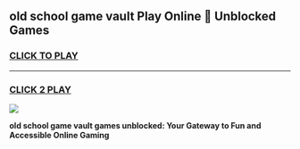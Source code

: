 
## old school game vault Play Online 👋 Unblocked Games
<h3>
<a href="https://news.freeplayer.one?title=old_school_game_vault&ref=17GH">CLICK TO PLAY</a></h3>
<hr>

<h3>
<a href="https://news.freeplayer.one?title=old_school_game_vault&ref=17GH">CLICK 2 PLAY</a>
  
</h3>

<a href="https://news.freeplayer.one?title=old_school_game_vault&ref=17GH/"><img src="https://clearcache.store/games.png"></a>


**old school game vault games unblocked: Your Gateway to Fun and Accessible Online Gaming**

